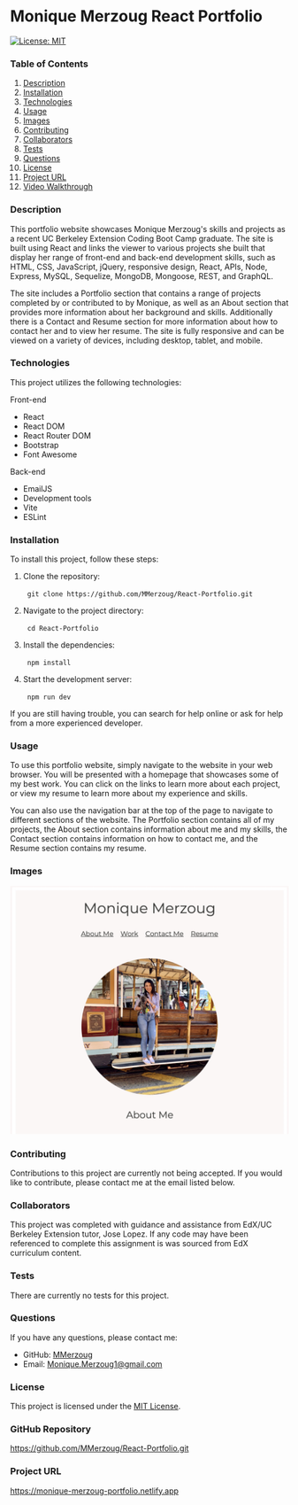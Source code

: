 # Monique Merzoug React Portfolio

[![License: MIT](https://img.shields.io/badge/License-MIT-yellow.svg)](https://opensource.org/licenses/MIT)


### Table of Contents
1. [Description](#description)
2. [Installation](#installation)
3. [Technologies](#technologies) 
4. [Usage](#usage)
5. [Images](#images)
6. [Contributing](#contributing)
7. [Collaborators](#collaborators)
8. [Tests](#tests)
9. [Questions](#questions)
10. [License](#license)
11. [Project URL](#project-url)
12. [Video Walkthrough](#video-walkthrough)


### Description
This portfolio website showcases Monique Merzoug's skills and projects as a recent UC Berkeley Extension Coding Boot Camp graduate. The site is built using React and links the viewer to various projects she built that display her range of front-end and back-end development skills, such as HTML, CSS, JavaScript, jQuery, responsive design, React, APIs, Node, Express, MySQL, Sequelize, MongoDB, Mongoose, REST, and GraphQL.

The site includes a Portfolio section that contains a range of projects completed by or contributed to by Monique, as well as an About section that provides more information about her background and skills. Additionally there is a Contact and Resume section for more information about how to contact her and to view her resume. The site is fully responsive and can be viewed on a variety of devices, including desktop, tablet, and mobile.


### Technologies
This project utilizes the following technologies:

Front-end
- React
- React DOM
- React Router DOM
- Bootstrap
- Font Awesome

Back-end
- EmailJS
- Development tools
- Vite
- ESLint


### Installation
To install this project, follow these steps:
1. Clone the repository:

    ``` git clone https://github.com/MMerzoug/React-Portfolio.git```

2. Navigate to the project directory:

    ``` cd React-Portfolio```

3. Install the dependencies:

    ``` npm install```

4. Start the development server:

    ``` npm run dev```

If you are still having trouble, you can search for help online or ask for help from a more experienced developer.

### Usage
To use this portfolio website, simply navigate to the website in your web browser. You will be presented with a homepage that showcases some of my best work. You can click on the links to learn more about each project, or view my resume to learn more about my experience and skills.

You can also use the navigation bar at the top of the page to navigate to different sections of the website. The Portfolio section contains all of my projects, the About section contains information about me and my skills, the Contact section contains information on how to contact me, and the Resume section contains my resume.


### Images

![Screenshot](src/assets/portfolio_screenshot.jpeg)



### Contributing
Contributions to this project are currently not being accepted. If you would like to contribute, please contact me at the email listed below.


### Collaborators
This project was completed with guidance and assistance from EdX/UC Berkeley Extension tutor, Jose Lopez. If any code may have been referenced to complete this assignment is was sourced from EdX curriculum content.

### Tests
There are currently no tests for this project.

### Questions
If you have any questions, please contact me:

- GitHub: [MMerzoug](https://github.com/MMerzoug)
- Email: Monique.Merzoug1@gmail.com


### License
This project is licensed under the [MIT License](https://opensource.org/licenses/MIT).

### GitHub Repository
https://github.com/MMerzoug/React-Portfolio.git

### Project URL
https://monique-merzoug-portfolio.netlify.app
